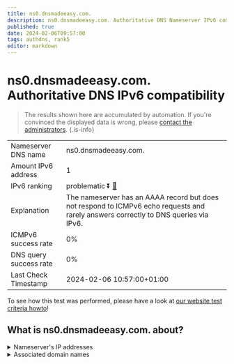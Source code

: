 ```yaml
---
title: ns0.dnsmadeeasy.com.
description: ns0.dnsmadeeasy.com. Authoritative DNS Nameserver IPv6 compatibility
published: true
date: 2024-02-06T09:57:00
tags: authdns, rank5
editor: markdown
---
```


# ns0.dnsmadeeasy.com. Authoritative DNS IPv6 compatibility

> The results shown here are accumulated by automation. If you're convinced the displayed data is wrong, please [contact the administrators](/howto/chat). 
{.is-info}




|   |   |
| - | - |
| Nameserver DNS name | ns0.dnsmadeeasy.com.
| Amount IPv6 address | 1
| IPv6 ranking | problematic :arrow_double_down: [🔗](/howto/ranking) |
| Explanation | The nameserver has an AAAA record but does not respond to ICMPv6 echo requests and rarely answers correctly to DNS queries via IPv6. |
| ICMPv6 success rate | 0%|
| DNS query success rate | 0% |
| Last Check Timestamp | 2024-02-06 10:57:00+01:00 |

To see how this test was performed, please have a look at [our website test criteria howto](/howto/testcriteria/authdns)!


## What is ns0.dnsmadeeasy.com. about?




<details>
<summary>Nameserver's IP addresses</summary>

2600:1800::1

</details>



<details>
<summary>Associated domain names</summary>

www.intersystems.com

</details>
